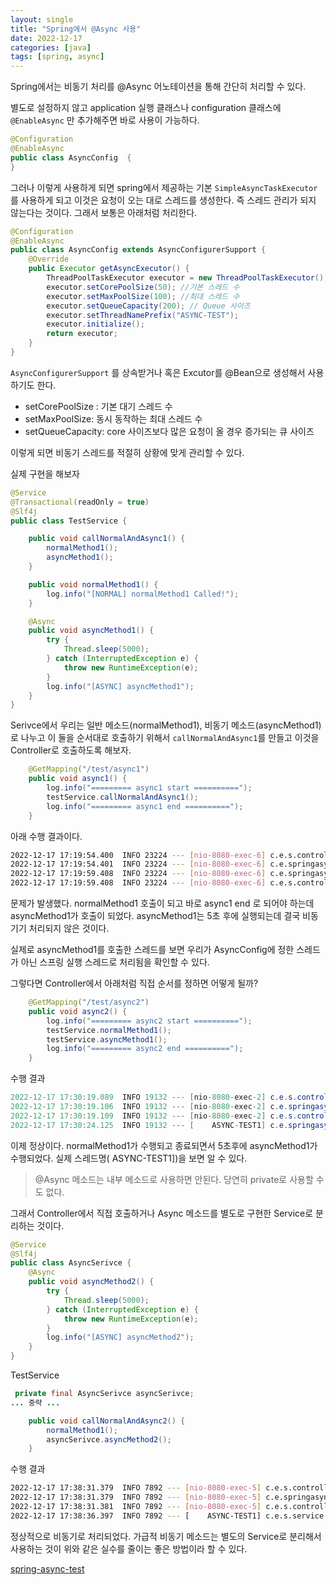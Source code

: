 ```yaml
---
layout: single
title: "Spring에서 @Async 사용"
date: 2022-12-17
categories: [java]
tags: [spring, async]
---
```


Spring에서는 비동기 처리를 @Async 어노테이션을 통해 간단히 처리할 수 있다.

별도로 설정하지 않고 application 실행 클래스나 configuration 클래스에 `@EnableAsync` 만 추가해주면 바로 사용이 가능하다.

```java
@Configuration
@EnableAsync
public class AsyncConfig  {
}
```

그러나 이렇게 사용하게 되면 spring에서 제공하는 기본 `SimpleAsyncTaskExecutor` 를 사용하게 되고 이것은 요청이 오는 대로 스레드를 생성한다. 즉 스레드 관리가 되지 않는다는 것이다. 그래서 보통은 아래처럼 처리한다.

```java
@Configuration
@EnableAsync
public class AsyncConfig extends AsyncConfigurerSupport {
    @Override
    public Executor getAsyncExecutor() {
        ThreadPoolTaskExecutor executor = new ThreadPoolTaskExecutor();
        executor.setCorePoolSize(50); //기본 스레드 수
        executor.setMaxPoolSize(100); //최대 스레드 수
        executor.setQueueCapacity(200); // Queue 사이즈
        executor.setThreadNamePrefix("ASYNC-TEST");
        executor.initialize();
        return executor;
    }
}

```

`AsyncConfigurerSupport` 를 상속받거나 혹은 Excutor를 @Bean으로 생성해서 사용하기도 한다.

-   setCorePoolSize : 기본 대기 스레드 수
-   setMaxPoolSize: 동시 동작하는 최대 스레드 수
-   setQueueCapacity: core 사이즈보다 많은 요청이 올 경우 증가되는 큐 사이즈

이렇게 되면 비동기 스레드를 적절히 상황에 맞게 관리할 수 있다.

실제 구현을 해보자

```java
@Service
@Transactional(readOnly = true)
@Slf4j
public class TestService {

    public void callNormalAndAsync1() {
        normalMethod1();
        asyncMethod1();
    }

    public void normalMethod1() {
        log.info("[NORMAL] normalMethod1 Called!");
    }

    @Async
    public void asyncMethod1() {
        try {
            Thread.sleep(5000);
        } catch (InterruptedException e) {
            throw new RuntimeException(e);
        }
        log.info("[ASYNC] asyncMethod1");
    }
}
```

Serivce에서 우리는 일반 메소드(normalMethod1), 비동기 메소드(asyncMethod1)로 나누고 이 둘을 순서대로 호출하기 위해서 `callNormalAndAsync1`를 만들고 이것을 Controller로 호출하도록 해보자.

```java
    @GetMapping("/test/async1")
    public void async1() {
        log.info("========= async1 start ==========");
        testService.callNormalAndAsync1();
        log.info("========= async1 end ==========");
    }
```

아래 수행 결과이다.

```bash
2022-12-17 17:19:54.400  INFO 23224 --- [nio-8080-exec-6] c.e.s.controller.TestController          : ========= async1 start ==========
2022-12-17 17:19:54.401  INFO 23224 --- [nio-8080-exec-6] c.e.springasynctest.service.TestService  : [NORMAL] normalMethod1 Called!
2022-12-17 17:19:59.408  INFO 23224 --- [nio-8080-exec-6] c.e.springasynctest.service.TestService  : [ASYNC] asyncMethod1
2022-12-17 17:19:59.408  INFO 23224 --- [nio-8080-exec-6] c.e.s.controller.TestController          : ========= async1 end ==========
```

문제가 발생했다. normalMethod1 호출이 되고 바로 async1 end 로 되어야 하는데 asyncMethod1가 호출이 되었다. asyncMethod1는 5초 후에 실행되는데 결국 비동기기 처리되지 않은 것이다.

실제로 asyncMethod1를 호출한 스레드를 보면 우리가 AsyncConfig에 정한 스레드가 아닌 스프링 실행 스레드로 처리됨을 확인할 수 있다.

그렇다면 Controller에서 아래처럼 직접 순서를 정하면 어떻게 될까?

```java
    @GetMapping("/test/async2")
    public void async2() {
        log.info("========= async2 start ==========");
        testService.normalMethod1();
        testService.asyncMethod1();
        log.info("========= async2 end ==========");
    }

```

수행 결과

```java
2022-12-17 17:30:19.089  INFO 19132 --- [nio-8080-exec-2] c.e.s.controller.TestController          : ========= async2 start ==========
2022-12-17 17:30:19.106  INFO 19132 --- [nio-8080-exec-2] c.e.springasynctest.service.TestService  : [NORMAL] normalMethod1 Called!
2022-12-17 17:30:19.109  INFO 19132 --- [nio-8080-exec-2] c.e.s.controller.TestController          : ========= async2 end ==========
2022-12-17 17:30:24.125  INFO 19132 --- [    ASYNC-TEST1] c.e.springasynctest.service.TestService  : [ASYNC] asyncMethod1
```

이제 정상이다. normalMethod1가 수행되고 종료되면서 5초후에 asyncMethod1가 수행되었다. 실제 스레드명( ASYNC-TEST1])을 보면 알 수 있다.

> @Async 메소드는 내부 메소드로 사용하면 안된다. 당연히 private로 사용할 수도 없다.

그래서 Controller에서 직접 호출하거나 Async 메소드를 별도로 구현한 Service로 분리하는 것이다.

```java
@Service
@Slf4j
public class AsyncSerivce {
    @Async
    public void asyncMethod2() {
        try {
            Thread.sleep(5000);
        } catch (InterruptedException e) {
            throw new RuntimeException(e);
        }
        log.info("[ASYNC] asyncMethod2");
    }
}
```

TestService

```java
 private final AsyncSerivce asyncSerivce;
... 중략 ...

    public void callNormalAndAsync2() {
        normalMethod1();
        asyncSerivce.asyncMethod2();
    }
```

수행 결과

```bash
2022-12-17 17:38:31.379  INFO 7892 --- [nio-8080-exec-5] c.e.s.controller.TestController          : ========= async3 start ==========
2022-12-17 17:38:31.379  INFO 7892 --- [nio-8080-exec-5] c.e.springasynctest.service.TestService  : [NORMAL] normalMethod1 Called!
2022-12-17 17:38:31.381  INFO 7892 --- [nio-8080-exec-5] c.e.s.controller.TestController          : ========= async3 end ==========
2022-12-17 17:38:36.397  INFO 7892 --- [    ASYNC-TEST1] c.e.s.service.AsyncSerivce               : [ASYNC] asyncMethod2
```

정상적으로 비동기로 처리되었다. 가급적 비동기 메소드는 별도의 Service로 분리해서 사용하는 것이 위와 같은 실수를 줄이는 좋은 방법이라 할 수 있다.

[spring-async-test](https://github.com/yookeun/spring-async-test)
